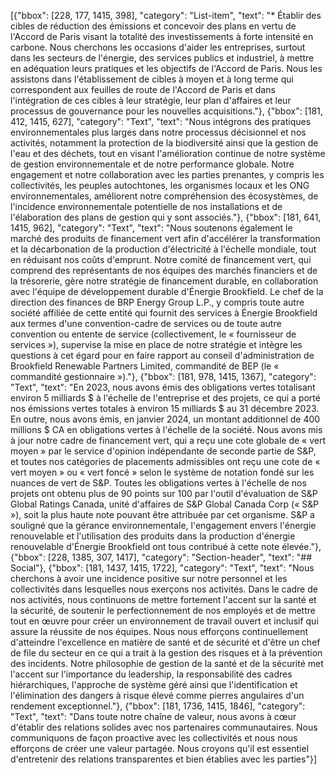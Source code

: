 [{"bbox": [228, 177, 1415, 398], "category": "List-item", "text": "* Établir des cibles de réduction des émissions et concevoir des plans en vertu de l'Accord de Paris visant la totalité des investissements à forte intensité en carbone. Nous cherchons les occasions d'aider les entreprises, surtout dans les secteurs de l'énergie, des services publics et industriel, à mettre en adéquation leurs pratiques et les objectifs de l'Accord de Paris. Nous les assistons dans l'établissement de cibles à moyen et à long terme qui correspondent aux feuilles de route de l'Accord de Paris et dans l'intégration de ces cibles à leur stratégie, leur plan d'affaires et leur processus de gouvernance pour les nouvelles acquisitions."}, {"bbox": [181, 412, 1415, 627], "category": "Text", "text": "Nous intégrons des pratiques environnementales plus larges dans notre processus décisionnel et nos activités, notamment la protection de la biodiversité ainsi que la gestion de l'eau et des déchets, tout en visant l'amélioration continue de notre système de gestion environnementale et de notre performance globale. Notre engagement et notre collaboration avec les parties prenantes, y compris les collectivités, les peuples autochtones, les organismes locaux et les ONG environnementales, améliorent notre compréhension des écosystèmes, de l'incidence environnementale potentielle de nos installations et de l'élaboration des plans de gestion qui y sont associés."}, {"bbox": [181, 641, 1415, 962], "category": "Text", "text": "Nous soutenons également le marché des produits de financement vert afin d'accélérer la transformation et la décarbonation de la production d'électricité à l'échelle mondiale, tout en réduisant nos coûts d'emprunt. Notre comité de financement vert, qui comprend des représentants de nos équipes des marchés financiers et de la trésorerie, gère notre stratégie de financement durable, en collaboration avec l'équipe de développement durable d'Énergie Brookfield. Le chef de la direction des finances de BRP Energy Group L.P., y compris toute autre société affiliée de cette entité qui fournit des services à Énergie Brookfield aux termes d'une convention-cadre de services ou de toute autre convention ou entente de service (collectivement, le « fournisseur de services »), supervise la mise en place de notre stratégie et intègre les questions à cet égard pour en faire rapport au conseil d'administration de Brookfield Renewable Partners Limited, commandité de BEP (le « commandité gestionnaire »)."}, {"bbox": [181, 978, 1415, 1367], "category": "Text", "text": "En 2023, nous avons émis des obligations vertes totalisant environ 5 milliards $ à l'échelle de l'entreprise et des projets, ce qui a porté nos émissions vertes totales à environ 15 milliards $ au 31 décembre 2023. En outre, nous avons émis, en janvier 2024, un montant additionnel de 400 millions $ CA en obligations vertes à l'échelle de la société. Nous avons mis à jour notre cadre de financement vert, qui a reçu une cote globale de « vert moyen » par le service d'opinion indépendante de seconde partie de S&P, et toutes nos catégories de placements admissibles ont reçu une cote de « vert moyen » ou « vert foncé » selon le système de notation fondé sur les nuances de vert de S&P. Toutes les obligations vertes à l'échelle de nos projets ont obtenu plus de 90 points sur 100 par l'outil d'évaluation de S&P Global Ratings Canada, unité d'affaires de S&P Global Canada Corp (« S&P »), soit la plus haute note pouvant être attribuée par cet organisme. S&P a souligné que la gérance environnementale, l'engagement envers l'énergie renouvelable et l'utilisation des produits dans la production d'énergie renouvelable d'Énergie Brookfield ont tous contribué à cette note élevée."}, {"bbox": [228, 1385, 307, 1417], "category": "Section-header", "text": "## Social"}, {"bbox": [181, 1437, 1415, 1722], "category": "Text", "text": "Nous cherchons à avoir une incidence positive sur notre personnel et les collectivités dans lesquelles nous exerçons nos activités. Dans le cadre de nos activités, nous continuons de mettre fortement l'accent sur la santé et la sécurité, de soutenir le perfectionnement de nos employés et de mettre tout en œuvre pour créer un environnement de travail ouvert et inclusif qui assure la réussite de nos équipes. Nous nous efforçons continuellement d'atteindre l'excellence en matière de santé et de sécurité et d'être un chef de file du secteur en ce qui a trait à la gestion des risques et à la prévention des incidents. Notre philosophie de gestion de la santé et de la sécurité met l'accent sur l'importance du leadership, la responsabilité des cadres hiérarchiques, l'approche de système géré ainsi que l'identification et l'élimination des dangers à risque élevé comme pierres angulaires d'un rendement exceptionnel."}, {"bbox": [181, 1736, 1415, 1846], "category": "Text", "text": "Dans toute notre chaîne de valeur, nous avons à cœur d'établir des relations solides avec nos partenaires communautaires. Nous communiquons de façon proactive avec les collectivités et nous nous efforçons de créer une valeur partagée. Nous croyons qu'il est essentiel d'entretenir des relations transparentes et bien établies avec les parties"}]